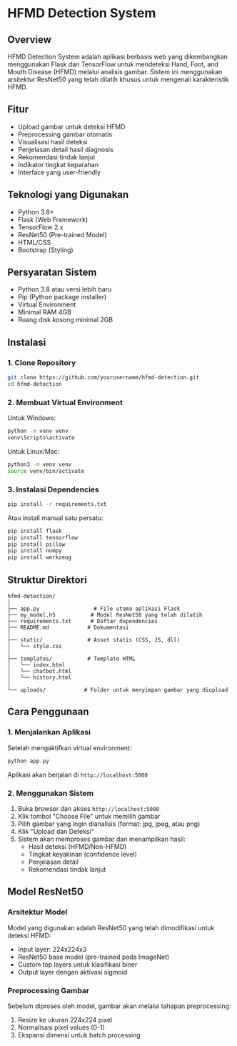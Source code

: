 # HFMD Detection System

## Overview
HFMD Detection System adalah aplikasi berbasis web yang dikembangkan menggunakan Flask dan TensorFlow untuk mendeteksi Hand, Foot, and Mouth Disease (HFMD) melalui analisis gambar. Sistem ini menggunakan arsitektur ResNet50 yang telah dilatih khusus untuk mengenali karakteristik HFMD.

## Fitur
- Upload gambar untuk deteksi HFMD
- Preprocessing gambar otomatis
- Visualisasi hasil deteksi
- Penjelasan detail hasil diagnosis
- Rekomendasi tindak lanjut
- Indikator tingkat keparahan
- Interface yang user-friendly

## Teknologi yang Digunakan
- Python 3.8+
- Flask (Web Framework)
- TensorFlow 2.x
- ResNet50 (Pre-trained Model)
- HTML/CSS
- Bootstrap (Styling)

## Persyaratan Sistem
- Python 3.8 atau versi lebih baru
- Pip (Python package installer)
- Virtual Environment
- Minimal RAM 4GB
- Ruang disk kosong minimal 2GB

## Instalasi

### 1. Clone Repository
```bash
git clone https://github.com/yourusername/hfmd-detection.git
cd hfmd-detection
```

### 2. Membuat Virtual Environment
Untuk Windows:
```bash
python -m venv venv
venv\Scripts\activate
```

Untuk Linux/Mac:
```bash
python3 -m venv venv
source venv/bin/activate
```

### 3. Instalasi Dependencies
```bash
pip install -r requirements.txt
```

Atau install manual satu persatu:
```bash
pip install flask
pip install tensorflow
pip install pillow
pip install numpy
pip install werkzeug
```

## Struktur Direktori
```
hfmd-detection/
│
├── app.py                 # File utama aplikasi Flask
├── my_model.h5           # Model ResNet50 yang telah dilatih
├── requirements.txt      # Daftar dependencies
├── README.md            # Dokumentasi
│
├── static/              # Asset statis (CSS, JS, dll)
│   └── style.css
│
├── templates/           # Template HTML
│   └── index.html
│   └── chatbot.html
│   └── history.html
│
└── uploads/            # Folder untuk menyimpan gambar yang diupload
```

## Cara Penggunaan

### 1. Menjalankan Aplikasi
Setelah mengaktifkan virtual environment:
```bash
python app.py
```
Aplikasi akan berjalan di `http://localhost:5000`

### 2. Menggunakan Sistem
1. Buka browser dan akses `http://localhost:5000`
2. Klik tombol "Choose File" untuk memilih gambar
3. Pilih gambar yang ingin dianalisis (format: jpg, jpeg, atau png)
4. Klik "Upload dan Deteksi"
5. Sistem akan memproses gambar dan menampilkan hasil:
   - Hasil deteksi (HFMD/Non-HFMD)
   - Tingkat keyakinan (confidence level)
   - Penjelasan detail
   - Rekomendasi tindak lanjut

## Model ResNet50

### Arsitektur Model
Model yang digunakan adalah ResNet50 yang telah dimodifikasi untuk deteksi HFMD:
- Input layer: 224x224x3
- ResNet50 base model (pre-trained pada ImageNet)
- Custom top layers untuk klasifikasi biner
- Output layer dengan aktivasi sigmoid

### Preprocessing Gambar
Sebelum diproses oleh model, gambar akan melalui tahapan preprocessing:
1. Resize ke ukuran 224x224 pixel
2. Normalisasi pixel values (0-1)
3. Ekspansi dimensi untuk batch processing



